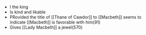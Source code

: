 - I the king
- Is kind and likable
- PRovided the title of [[Thane of Cawdor]] to [[Macbeth]] seems to indicate [[Macbeth]] is favorable with him(91)
- Gives [[Lady Macbeth]] a jewel(570)
